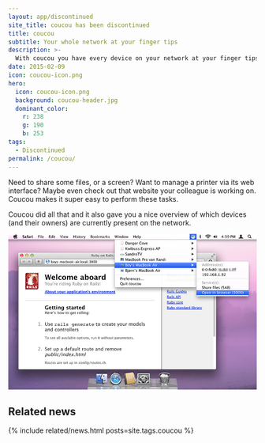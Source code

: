```yaml
---
layout: app/discontinued
site_title: coucou has been discontinued
title: coucou
subtitle: Your whole network at your finger tips
description: >-
  With coucou you have every device on your network at your finger tips.
date: 2015-02-09
icon: coucou-icon.png
hero: 
  icon: coucou-icon.png
  background: coucou-header.jpg
  dominant_color: 
    r: 238
    g: 190
    b: 253
tags:
  - Discontinued
permalink: /coucou/
---
```


Need to share some files, or a screen? Want to manage a printer via its web interface? Maybe even check out that website your colleague is working on. Coucou makes it super easy to perform these tasks.

Coucou did all that and it also gave you a nice overview of which devices (and their owners) are currently present on the network.

![A screenshot of coucou exposing a Rails server](/assets/img/app/coucou-rails.jpg)

## Related news

{% include related/news.html posts=site.tags.coucou %}
